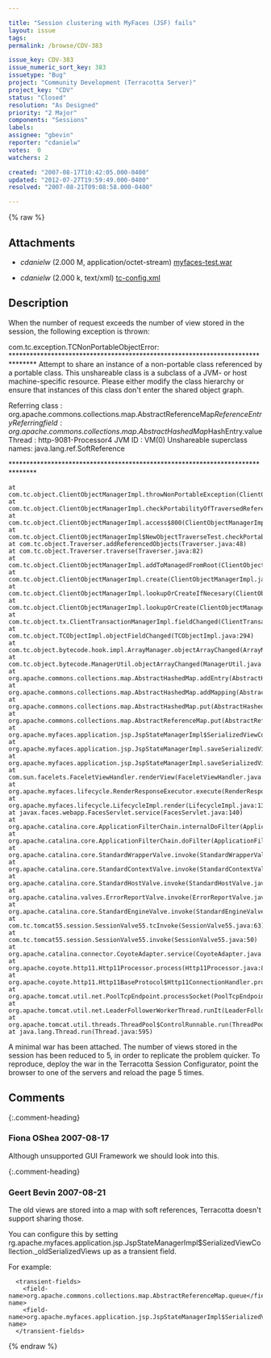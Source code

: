 ```yaml
---

title: "Session clustering with MyFaces (JSF) fails"
layout: issue
tags: 
permalink: /browse/CDV-383

issue_key: CDV-383
issue_numeric_sort_key: 383
issuetype: "Bug"
project: "Community Development (Terracotta Server)"
project_key: "CDV"
status: "Closed"
resolution: "As Designed"
priority: "2 Major"
components: "Sessions"
labels: 
assignee: "gbevin"
reporter: "cdanielw"
votes:  0
watchers: 2

created: "2007-08-17T10:42:05.000-0400"
updated: "2012-07-27T19:59:49.000-0400"
resolved: "2007-08-21T09:08:58.000-0400"

---
```




{% raw %}


## Attachments

* <em>cdanielw</em> (2.000 M, application/octet-stream) [myfaces-test.war](/attachments/CDV/CDV-383/myfaces-test.war)

* <em>cdanielw</em> (2.000 k, text/xml) [tc-config.xml](/attachments/CDV/CDV-383/tc-config.xml)




## Description

<div markdown="1" class="description">

When the number of request exceeds the number of view stored in the session, the following exception is thrown:

com.tc.exception.TCNonPortableObjectError: 
\*\*\*\*\*\*\*\*\*\*\*\*\*\*\*\*\*\*\*\*\*\*\*\*\*\*\*\*\*\*\*\*\*\*\*\*\*\*\*\*\*\*\*\*\*\*\*\*\*\*\*\*\*\*\*\*\*\*\*\*\*\*\*\*\*\*\*\*\*\*\*\*\*\*\*\*\*\*\*
Attempt to share an instance of a non-portable class referenced by a portable class. This
unshareable class is a subclass of a JVM- or host machine-specific resource. Please either
modify the class hierarchy or ensure that instances of this class don't enter the shared object
graph.

Referring class             : org.apache.commons.collections.map.AbstractReferenceMap$ReferenceEntry
Referring field             : org.apache.commons.collections.map.AbstractHashedMap$HashEntry.value
Thread                      : http-9081-Processor4
JVM ID                      : VM(0)
Unshareable superclass names: java.lang.ref.SoftReference

\*\*\*\*\*\*\*\*\*\*\*\*\*\*\*\*\*\*\*\*\*\*\*\*\*\*\*\*\*\*\*\*\*\*\*\*\*\*\*\*\*\*\*\*\*\*\*\*\*\*\*\*\*\*\*\*\*\*\*\*\*\*\*\*\*\*\*\*\*\*\*\*\*\*\*\*\*\*\*

    at com.tc.object.ClientObjectManagerImpl.throwNonPortableException(ClientObjectManagerImpl.java:720)
    at com.tc.object.ClientObjectManagerImpl.checkPortabilityOfTraversedReference(ClientObjectManagerImpl.java:616)
    at com.tc.object.ClientObjectManagerImpl.access$800(ClientObjectManagerImpl.java:69)
    at com.tc.object.ClientObjectManagerImpl$NewObjectTraverseTest.checkPortability(ClientObjectManagerImpl.java:942)
    at com.tc.object.Traverser.addReferencedObjects(Traverser.java:48)
    at com.tc.object.Traverser.traverse(Traverser.java:82)
    at com.tc.object.ClientObjectManagerImpl.addToManagedFromRoot(ClientObjectManagerImpl.java:876)
    at com.tc.object.ClientObjectManagerImpl.create(ClientObjectManagerImpl.java:268)
    at com.tc.object.ClientObjectManagerImpl.lookupOrCreateIfNecesary(ClientObjectManagerImpl.java:332)
    at com.tc.object.ClientObjectManagerImpl.lookupOrCreate(ClientObjectManagerImpl.java:305)
    at com.tc.object.tx.ClientTransactionManagerImpl.fieldChanged(ClientTransactionManagerImpl.java:516)
    at com.tc.object.TCObjectImpl.objectFieldChanged(TCObjectImpl.java:294)
    at com.tc.object.bytecode.hook.impl.ArrayManager.objectArrayChanged(ArrayManager.java:122)
    at com.tc.object.bytecode.ManagerUtil.objectArrayChanged(ManagerUtil.java:359)
    at org.apache.commons.collections.map.AbstractHashedMap.addEntry(AbstractHashedMap.java:524)
    at org.apache.commons.collections.map.AbstractHashedMap.addMapping(AbstractHashedMap.java:492)
    at org.apache.commons.collections.map.AbstractHashedMap.put(AbstractHashedMap.java:282)
    at org.apache.commons.collections.map.AbstractReferenceMap.put(AbstractReferenceMap.java:255)
    at org.apache.myfaces.application.jsp.JspStateManagerImpl$SerializedViewCollection.add(JspStateManagerImpl.java:628)
    at org.apache.myfaces.application.jsp.JspStateManagerImpl.saveSerializedViewInServletSession(JspStateManagerImpl.java:453)
    at org.apache.myfaces.application.jsp.JspStateManagerImpl.saveSerializedView(JspStateManagerImpl.java:312)
    at com.sun.facelets.FaceletViewHandler.renderView(FaceletViewHandler.java:601)
    at org.apache.myfaces.lifecycle.RenderResponseExecutor.execute(RenderResponseExecutor.java:41)
    at org.apache.myfaces.lifecycle.LifecycleImpl.render(LifecycleImpl.java:132)
    at javax.faces.webapp.FacesServlet.service(FacesServlet.java:140)
    at org.apache.catalina.core.ApplicationFilterChain.internalDoFilter(ApplicationFilterChain.java:252)
    at org.apache.catalina.core.ApplicationFilterChain.doFilter(ApplicationFilterChain.java:173)
    at org.apache.catalina.core.StandardWrapperValve.invoke(StandardWrapperValve.java:213)
    at org.apache.catalina.core.StandardContextValve.invoke(StandardContextValve.java:178)
    at org.apache.catalina.core.StandardHostValve.invoke(StandardHostValve.java:126)
    at org.apache.catalina.valves.ErrorReportValve.invoke(ErrorReportValve.java:105)
    at org.apache.catalina.core.StandardEngineValve.invoke(StandardEngineValve.java:107)
    at com.tc.tomcat55.session.SessionValve55.tcInvoke(SessionValve55.java:63)
    at com.tc.tomcat55.session.SessionValve55.invoke(SessionValve55.java:50)
    at org.apache.catalina.connector.CoyoteAdapter.service(CoyoteAdapter.java:148)
    at org.apache.coyote.http11.Http11Processor.process(Http11Processor.java:869)
    at org.apache.coyote.http11.Http11BaseProtocol$Http11ConnectionHandler.processConnection(Http11BaseProtocol.java:664)
    at org.apache.tomcat.util.net.PoolTcpEndpoint.processSocket(PoolTcpEndpoint.java:527)
    at org.apache.tomcat.util.net.LeaderFollowerWorkerThread.runIt(LeaderFollowerWorkerThread.java:80)
    at org.apache.tomcat.util.threads.ThreadPool$ControlRunnable.run(ThreadPool.java:684)
    at java.lang.Thread.run(Thread.java:595)

A minimal war has been attached. The number of views stored in the session has been reduced to 5, in order to replicate the problem quicker.  To reproduce, deploy the war in the Terracotta Session Configurator, point the browser to one of the servers and reload the page 5 times.

</div>

## Comments


{:.comment-heading}
### **Fiona OShea** <span class="date">2007-08-17</span>

<div markdown="1" class="comment">

Although unsupported GUI Framework we should look into this.

</div>


{:.comment-heading}
### **Geert Bevin** <span class="date">2007-08-21</span>

<div markdown="1" class="comment">

The old views are stored into a map with soft references, Terracotta doesn't support sharing those.

You can configure this by setting rg.apache.myfaces.application.jsp.JspStateManagerImpl$SerializedViewCollection.\_oldSerializedViews up as a transient field.

For example:

      <transient-fields>
        <field-name>org.apache.commons.collections.map.AbstractReferenceMap.queue</field-name>
        <field-name>org.apache.myfaces.application.jsp.JspStateManagerImpl$SerializedViewCollection._oldSerializedViews</field-name>
      </transient-fields>



</div>



{% endraw %}
